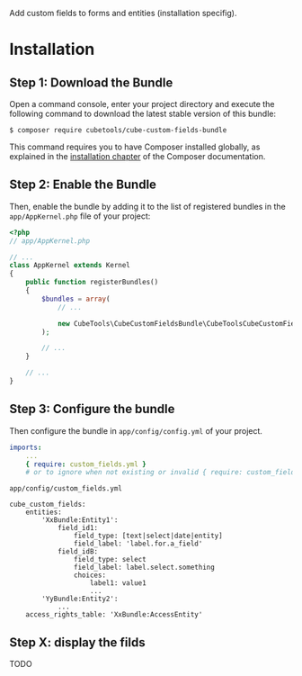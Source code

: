 Add custom fields to forms and entities (installation specifig).

Installation
============

Step 1: Download the Bundle
---------------------------

Open a command console, enter your project directory and execute the
following command to download the latest stable version of this bundle:

```console
$ composer require cubetools/cube-custom-fields-bundle
```

This command requires you to have Composer installed globally, as explained
in the [installation chapter](https://getcomposer.org/doc/00-intro.md)
of the Composer documentation.

Step 2: Enable the Bundle
-------------------------

Then, enable the bundle by adding it to the list of registered bundles
in the `app/AppKernel.php` file of your project:

```php
<?php
// app/AppKernel.php

// ...
class AppKernel extends Kernel
{
    public function registerBundles()
    {
        $bundles = array(
            // ...

            new CubeTools\CubeCustomFieldsBundle\CubeToolsCubeCustomFieldsBundle(),
        );

        // ...
    }

    // ...
}
```

Step 3: Configure the bundle
----------------------------

Then configure the bundle in `app/config/config.yml` of your project.

```yaml
imports:
    ...
    { require: custom_fields.yml }
    # or to ignore when not existing or invalid { require: custom_fields, ignore_errors: true }
```

`app/config/custom_fields.yml`
```yaml:
cube_custom_fields:
    entities:
        'XxBundle:Entity1':
            field_id1:
                field_type: [text|select|date|entity]
                field_label: 'label.for.a_field'
            field_idB:
                field_type: select
                field_label: label.select.something
                choices:
                    label1: value1
                    ...
        'YyBundle:Entity2':
            ...
    access_rights_table: 'XxBundle:AccessEntity'
```

Step X: display the filds
-------------------------
TODO
